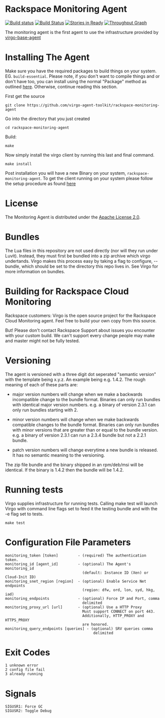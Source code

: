 Rackspace Monitoring Agent
=====

[![Build status](https://ci.appveyor.com/api/projects/status/56kkuojwo5nxl5q2/branch/luvi-up?svg=true)](https://ci.appveyor.com/project/racker-buildbot/rackspace-monitoring-agent/branch/luvi-up)
[![Build Status](https://travis-ci.org/virgo-agent-toolkit/rackspace-monitoring-agent.png?branch=master)](https://travis-ci.org/virgo-agent-toolkit/rackspace-monitoring-agent) [![Stories in Ready](https://badge.waffle.io/virgo-agent-toolkit/rackspace-monitoring-agent.png?label=ready&title=Ready)](https://waffle.io/virgo-agent-toolkit/waffle-tracker)
[![Throughput Graph](https://graphs.waffle.io/virgo-agent-toolkit/waffle-tracker/throughput.svg)](https://waffle.io/virgo-agent-toolkit/waffle-tracker/metrics)

The monitoring agent is the first agent to use the infrastructure provided by
[virgo-base-agent](https://github.com/virgo-agent-toolkit/virgo-base-agent)


Installing The Agent
====================

Make sure you have the required packages to build things on your system. EG.
`build-essential`. Please note, if you don't want to compile things and or don't
have too, you can install using the normal "Package" method as outlined
[here](http://www.rackspace.com/knowledge_center/article/install-the-cloud-monitoring-agent).
Otherwise, continue reading this section.

First get the source 

    git clone https://github.com/virgo-agent-toolkit/rackspace-monitoring-agent

Go into the directory that you just created 

    cd rackspace-monitoring-agent

Build:

    make 

Now simply install the virgo client by running this last and final command.

    make install

Post installation you will have a new Binary on your system,
`rackspace-monitoring-agent`.  To get the client running on your system please
follow the setup procedure as found
[here](http://www.rackspace.com/knowledge_center/article/install-the-cloud-monitoring-agent#Setup)


License
=======

The Monitoring Agent is distributed under the [Apache License 2.0][apache].

[apache]: http://www.apache.org/licenses/LICENSE-2.0.html


Bundles
=======

The Lua files in this repository are not used directly (nor will they run under
Luvit).  Instead, they must first be bundled into a zip archive which virgo
undertands.  Virgo makes this process easy by taking a flag to configure,
--bundle, which should be set to the directory this repo lives in.  See Virgo
for more information on bundles.

Building for Rackspace Cloud Monitoring
=======================================

Rackspace customers: Virgo is the open source project for the Rackspace
Cloud Monitoring agent. Feel free to build your own copy from this
source.

But! Please don't contact Rackspace Support about issues you encounter
with your custom build. We can't support every change people may make
and master might not be fully tested.

Versioning
==========

The agent is versioned with a three digit dot seperated "semantic
version" with the template being x.y.z. An example being e.g. 1.4.2. The
rough meaning of each of these parts are:

- major version numbers will change when we make a backwards
  incompatible change to the bundle format. Binaries can only run
  bundles with identical major version numbers. e.g. a binary of version
  2.3.1 can only run bundles starting with 2.

- minor version numbers will change when we make backwards compatible
  changes to the bundle format. Binaries can only run bundles with minor
  versions that are greater than or equal to the bundle version. e.g. a
  binary of version 2.3.1 can run a 2.3.4 bundle but not a 2.2.1 bundle.

- patch version numbers will change everytime a new bundle is released.
  It has no semantic meaning to the versioning.

The zip file bundle and the binary shipped in an rpm/deb/msi will be
identical. If the binary is 1.4.2 then the bundle will be 1.4.2.

Running tests
=============

Virgo supplies infrastructure for running tests.  Calling make test will launch
Virgo with command line flags set to feed it the testing bundle and with the -e
flag set to tests.

    make test

Configuration File Parameters
=============================

    monitoring_token [token]         - (required) The authentication token.
    monitoring_id [agent_id]         - (optional) The Agent's monitoring_id
                                       (default: Instance ID (Xen) or Cloud-Init ID)
    monitoring_snet_region [region]  - (optional) Enable Service Net endpoints 
                                       (region: dfw, ord, lon, syd, hkg, iad)
    monitoring_endpoints             - (optional) Force IP and Port, comma
                                       delimited
    monitoring_proxy_url [url]       - (optional) Use a HTTP Proxy
                                       Must support CONNECT on port 443.
                                       Additionally, HTTP_PROXY and HTTPS_PROXY
                                       are honored.
    monitoring_query_endpoints [queries] - (optional) SRV queries comma
                                            delimited

Exit Codes
==========

    1 unknown error
    2 config file fail
    3 already running

Signals
=======

    SIGUSR1: Force GC
    SIGUSR2: Toggle Debug

